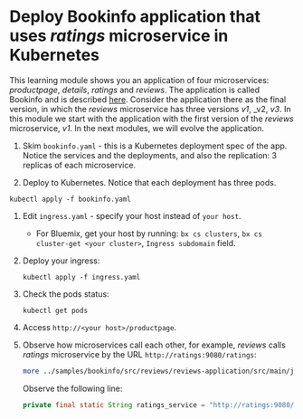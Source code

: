 # Deploy Bookinfo application that uses _ratings_ microservice in Kubernetes

This learning module shows you an application of four microservices: _productpage_, _details_, _ratings_ and _reviews_. The application is called Bookinfo and is described [here](https://istio.io/docs/guides/bookinfo.html). Consider the application there as the final version, in which the _reviews_ microservice has three versions _v1_, _v2, _v3_. In this module we start with the application with the first version of the _reviews_ microservice, _v1_. In the next modules, we will evolve the application.

1. Skim `bookinfo.yaml` - this is a Kubernetes deployment spec of the app. Notice the services and the deployments, and also the replication: 3 replicas of each microservice.

1. Deploy to Kubernetes. Notice that each deployment has three pods.
  ```
  kubectl apply -f bookinfo.yaml
  ```

1. Edit `ingress.yaml` - specify your host instead of `your host`.
    * For Bluemix, get your host by running: `bx cs clusters`, `bx cs cluster-get <your cluster>`, `Ingress subdomain` field.

1. Deploy your ingress:
   ```
   kubectl apply -f ingress.yaml
   ```
1. Check the pods status:
   ```
   kubectl get pods
   ```
1. Access `http://<your host>/productpage`.

1. Observe how microservices call each other, for example, _reviews_ calls _ratings_ microservice by the URL `http://ratings:9080/ratings`:
   ```bash
   more ../samples/bookinfo/src/reviews/reviews-application/src/main/java/application/rest/LibertyRestEndpoint.java
   ```

   Observe the following line:
   ```java
   private final static String ratings_service = "http://ratings:9080/ratings";
   ```
